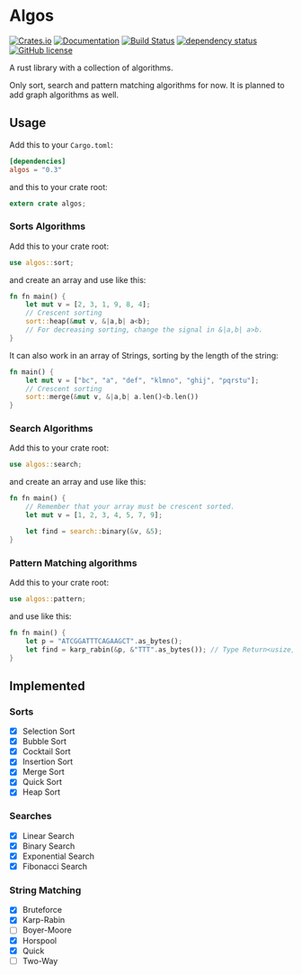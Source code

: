 # **Algos**

[![Crates.io](https://img.shields.io/crates/v/algos.svg)](https://crates.io/crates/algos)
[![Documentation](https://docs.rs/algos/badge.svg)](https://docs.rs/algos)
[![Build Status](https://api.travis-ci.com/GrayJack/algos.svg?branch=master)](https://travis-ci.com/GrayJack/algos)
[![dependency status](https://deps.rs/repo/github/GrayJack/algos/status.svg)](https://deps.rs/repo/github/GrayJack/algos)
[![GitHub license](https://img.shields.io/github/license/GrayJack/algos.svg)](https://github.com/GrayJack/algos/blob/master/LICENSE)

A rust library with a collection of algorithms.

Only sort, search and pattern matching algorithms for now.
It is planned to add graph algorithms as well.

## **Usage**

Add this to your `Cargo.toml`:

```toml
[dependencies]
algos = "0.3"
```

and this to your crate root:

```rust
extern crate algos;
```

### Sorts Algorithms
Add this to your crate root:

```rust
use algos::sort;
```

and create an array and use like this:

```rust
fn fn main() {
    let mut v = [2, 3, 1, 9, 8, 4];
    // Crescent sorting
    sort::heap(&mut v, &|a,b| a<b);
    // For decreasing sorting, change the signal in &|a,b| a>b.
}
```

It can also work in an array of Strings, sorting by the length of the string:

```rust
fn main() {
    let mut v = ["bc", "a", "def", "klmno", "ghij", "pqrstu"];
    // Crescent sorting
    sort::merge(&mut v, &|a,b| a.len()<b.len())
}
```

### Search Algorithms
Add this to your crate root:

```rust
use algos::search;
```

and create an array and use like this:

```rust
fn fn main() {
    // Remember that your array must be crescent sorted.
    let mut v = [1, 2, 3, 4, 5, 7, 9];

    let find = search::binary(&v, &5);
}
```

### Pattern Matching algorithms
Add this to your crate root:

```rust
use algos::pattern;
```

and use like this:

```rust
fn fn main() {
    let p = "ATCGGATTTCAGAAGCT".as_bytes();
    let find = karp_rabin(&p, &"TTT".as_bytes()); // Type Return<usize, usize>
}
```

## **Implemented**
### Sorts
- [X] Selection Sort
- [X] Bubble Sort
- [X] Cocktail Sort
- [X] Insertion Sort
- [X] Merge Sort
- [X] Quick Sort
- [X] Heap Sort

### Searches
- [X] Linear Search
- [X] Binary Search
- [X] Exponential Search
- [X] Fibonacci Search

### String Matching
- [X] Bruteforce
- [X] Karp-Rabin
- [ ] Boyer-Moore
- [X] Horspool
- [X] Quick
- [ ] Two-Way
